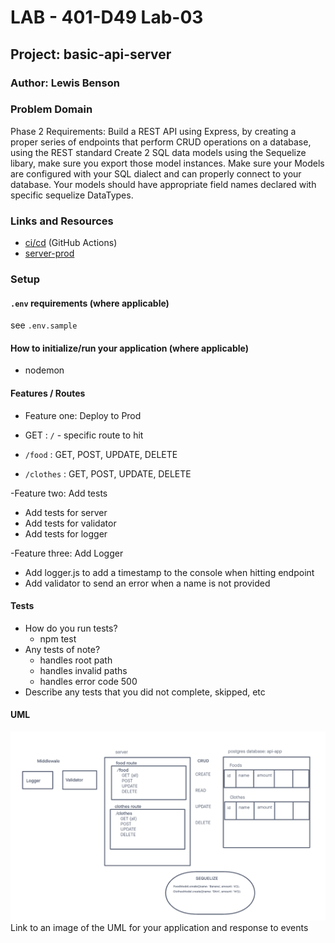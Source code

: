# LAB - 401-D49 Lab-03

## Project: basic-api-server

### Author: Lewis Benson

### Problem Domain

Phase 2 Requirements: Build a REST API using Express, by creating a proper series of endpoints that perform CRUD operations on a database, using the REST standard
Create 2 SQL data models using the Sequelize libary, make sure you export those model instances.
Make sure your Models are configured with your SQL dialect and can properly connect to your database.
Your models should have appropriate field names declared with specific sequelize DataTypes.

### Links and Resources

- [ci/cd](https://github.com/tm-LBenson/basic-api-server/actions) (GitHub Actions)
- [server-prod](https://four01-d49-basic-api.onrender.com/)

### Setup

#### `.env` requirements (where applicable)

see `.env.sample`

#### How to initialize/run your application (where applicable)

- nodemon

#### Features / Routes

- Feature one: Deploy to Prod

- GET : `/` - specific route to hit
- `/food` : GET, POST, UPDATE, DELETE
- `/clothes` : GET, POST, UPDATE, DELETE

-Feature two: Add tests

- Add tests for server
- Add tests for validator
- Add tests for logger

-Feature three: Add Logger

- Add logger.js to add a timestamp to the console when hitting endpoint
- Add validator to send an error when a name is not provided

#### Tests

- How do you run tests?
  - npm test
- Any tests of note?
  - handles root path
  - handles invalid paths
  - handles error code 500
- Describe any tests that you did not complete, skipped, etc

#### UML

![UML](./assets/uml.png)
Link to an image of the UML for your application and response to events
